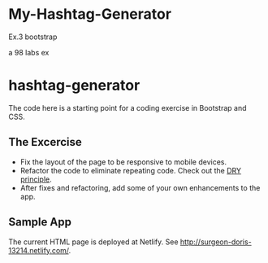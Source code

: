 # My-Hashtag-Generator
Ex.3 bootstrap

a 98 labs ex


# hashtag-generator
The code here is a starting point for a coding exercise in Bootstrap and CSS.

## The Excercise

- Fix the layout of the page to be responsive to mobile devices.
- Refactor the code to eliminate repeating code. Check out the [DRY principle](http://www.artima.com/intv/dry.html).
- After fixes and refactoring, add some of your own enhancements to the app.

## Sample App

The current HTML page is deployed at Netlify. See http://surgeon-doris-13214.netlify.com/.
